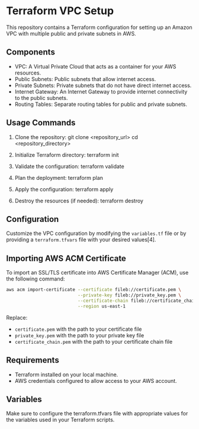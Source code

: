 # Terraform VPC Setup

This repository contains a Terraform configuration for setting up an Amazon VPC with multiple public and private subnets in AWS.

## Components
- VPC: A Virtual Private Cloud that acts as a container for your AWS resources.
- Public Subnets: Public subnets that allow internet access.
- Private Subnets: Private subnets that do not have direct internet access.
- Internet Gateway: An Internet Gateway to provide internet connectivity to the public subnets.
- Routing Tables: Separate routing tables for public and private subnets.

## Usage Commands

1. Clone the repository:
   git clone <repository_url>
   cd <repository_directory>

2. Initialize Terraform directory:
   terraform init

3. Validate the configuration:
   terraform validate

4. Plan the deployment:
   terraform plan

5. Apply the configuration:
   terraform apply

6. Destroy the resources (if needed):
   terraform destroy


## Configuration

Customize the VPC configuration by modifying the `variables.tf` file or by providing a `terraform.tfvars` file with your desired values[4].

## Importing AWS ACM Certificate

To import an SSL/TLS certificate into AWS Certificate Manager (ACM), use the following command:

```bash
aws acm import-certificate --certificate fileb://certificate.pem \
                           --private-key fileb://private_key.pem \
                           --certificate-chain fileb://certificate_chain.pem \
                           --region us-east-1
```

Replace:
- `certificate.pem` with the path to your certificate file
- `private_key.pem` with the path to your private key file
- `certificate_chain.pem` with the path to your certificate chain file


## Requirements
- Terraform installed on your local machine.
- AWS credentials configured to allow access to your AWS account.

## Variables
Make sure to configure the terraform.tfvars file with appropriate values for the variables used in your Terraform scripts.
